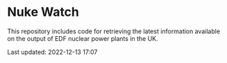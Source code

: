 # Nuke Watch

This repository includes code for retrieving the latest information available on the output of EDF nuclear power plants in the UK.

Last updated: 2022-12-13 17:07